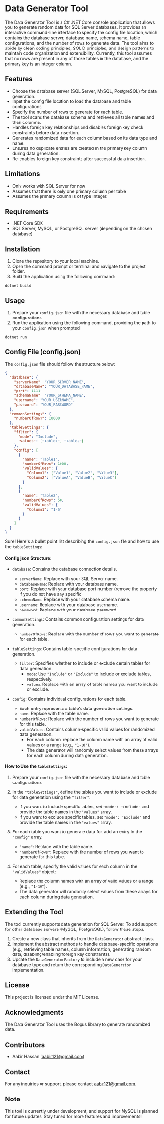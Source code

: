 # Data Generator Tool

The Data Generator Tool is a C# .NET Core console application that allows you to generate random data for SQL Server databases. It provides an interactive command-line interface to specify the config file location, which contains the database server, database name, schema name, table configurations, and the number of rows to generate data. The tool aims to abide by clean coding principles, SOLID principles, and design patterns to maintain code organization and extensibility. Currently, this tool assumes that no rows are present in any of those tables in the database, and the primary key is an integer column.

## Features

- Choose the database server (SQL Server, MySQL, PostgreSQL) for data generation.
- Input the config file location to load the database and table configurations.
- Specify the number of rows to generate for each table.
- The tool scans the database schema and retrieves all table names and their columns.
- Handles foreign key relationships and disables foreign key check constraints before data insertion.
- Generates randomized data for each column based on its data type and name.
- Ensures no duplicate entries are created in the primary key column during data generation.
- Re-enables foreign key constraints after successful data insertion.

## Limitations
- Only works with SQL Server for now
- Assumes that there is only one primary column per table
- Assumes the primary column is of type Integer.

## Requirements

- .NET Core SDK
- SQL Server, MySQL, or PostgreSQL server (depending on the chosen database)

## Installation

1. Clone the repository to your local machine.
2. Open the command prompt or terminal and navigate to the project folder.
3. Build the application using the following command:

```
dotnet build
```

## Usage

1. Prepare your `config.json` file with the necessary database and table configurations.
2. Run the application using the following command, providing the path to your `config.json` when prompted

```
dotnet run
```

## Config File (config.json)

The `config.json` file should follow the structure below:

```json
{
  "database": {
    "serverName": "YOUR_SERVER_NAME",
    "databaseName": "YOUR_DATABASE_NAME",
    "port": 1111,
    "schemaName": "YOUR_SCHEMA_NAME",
    "username": "YOUR_USERNAME",
    "password": "YOUR_PASSWORD"
  },
  "commonSettings": {
    "numberOfRows": 10000
  },
  "tableSettings": {
    "filter": {
      "mode": "Include",
      "values": ["Table1", "Table2"]
    },
    "config": [
      {
        "name": "Table1",
        "numberOfRows": 1000,
        "validValues": {
          "Column1": ["Value1", "Value2", "Value3"],
          "Column2": ["ValueA", "ValueB", "ValueC"]
        }
      },
      {
        "name": "Table2",
        "numberOfRows": 50,
        "validValues": {
          "Column1": "1-5"
        }
      }
    ]
  }
}
```

Sure! Here's a bullet point list describing the `config.json` file and how to use the `tableSettings`:

#### Config.json Structure:

- `database`: Contains the database connection details.
    - `serverName`: Replace with your SQL Server name.
    - `databaseName`: Replace with your database name.
    - `port`: Replace with your database port number (remove the property if you do not have any specific)
    - `schemaName`: Replace with your database schema name.
    - `username`: Replace with your database username.
    - `password`: Replace with your database password.

- `commonSettings`: Contains common configuration settings for data generation.
    - `numberOfRows`: Replace with the number of rows you want to generate for each table.

- `tableSettings`: Contains table-specific configurations for data generation.
    - `filter`: Specifies whether to include or exclude certain tables for data generation.
        - `mode`: Use `"Include"` or `"Exclude"` to include or exclude tables, respectively.
        - `values`: Replace with an array of table names you want to include or exclude.

- `config`: Contains individual configurations for each table.
    - Each entry represents a table's data generation settings.
    - `name`: Replace with the table name.
    - `numberOfRows`: Replace with the number of rows you want to generate for this table.
    - `validValues`: Contains column-specific valid values for randomized data generation.
        - For each column, replace the column name with an array of valid values or a range (e.g., `"1-10"`).
        - The data generator will randomly select values from these arrays for each column during data generation.

#### How to Use the `tableSettings`:

1. Prepare your `config.json` file with the necessary database and table configurations.

2. In the `"tableSettings"`, define the tables you want to include or exclude for data generation using the `"filter"`:
    - If you want to include specific tables, set `"mode": "Include"` and provide the table names in the `"values"` array.
    - If you want to exclude specific tables, set `"mode": "Exclude"` and provide the table names in the `"values"` array.

3. For each table you want to generate data for, add an entry in the `"config"` array:
    - `"name"`: Replace with the table name.
    - `"numberOfRows"`: Replace with the number of rows you want to generate for this table.

4. For each table, specify the valid values for each column in the `"validValues"` object:
    - Replace the column names with an array of valid values or a range (e.g., `"1-10"`).
    - The data generator will randomly select values from these arrays for each column during data generation.

## Extending the Tool

The tool currently supports data generation for SQL Server. To add support for other database servers (MySQL, PostgreSQL), follow these steps:

1. Create a new class that inherits from the `DataGenerator` abstract class.
2. Implement the abstract methods to handle database-specific operations (e.g., retrieving table names, column information, generating random data, disabling/enabling foreign key constraints).
3. Update the `DataGeneratorFactory` to include a new case for your database type and return the corresponding `DataGenerator` implementation.

## License

This project is licensed under the MIT License.

## Acknowledgments

The Data Generator Tool uses the [Bogus](https://github.com/bchavez/Bogus) library to generate randomized data.

## Contributors

- Aabir Hassan (aabir121@gmail.com)

## Contact

For any inquiries or support, please contact aabir121@gmail.com.

## Note

This tool is currently under development, and support for MySQL is planned for future updates. Stay tuned for more features and improvements!
